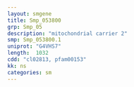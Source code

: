 ```yaml
---
layout: smgene
title: Smp_053800
grp: Smp_05
description: "mitochondrial carrier 2"
smp: Smp_053800.1
uniprot: "G4VHS7"
length:  1032
cdd: "cl02813, pfam00153"
kk: ns
categories: sm
---
```

